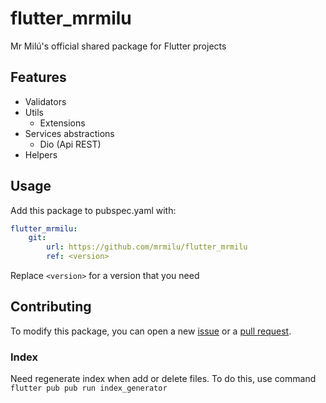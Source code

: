 # flutter_mrmilu

Mr Milú's official shared package for Flutter projects

## Features

- Validators
- Utils
  - Extensions
- Services abstractions
  - Dio (Api REST)
- Helpers

## Usage

Add this package to pubspec.yaml with:

```yaml
flutter_mrmilu:
    git:
        url: https://github.com/mrmilu/flutter_mrmilu
        ref: <version>
```

Replace `<version>` for a version that you need

## Contributing

To modify this package, you can open a new [issue](https://github.com/mrmilu/flutter_mrmilu/issues/new/choose) or a [pull request](https://github.com/mrmilu/flutter_mrmilu/compare).

### Index

Need regenerate index when add or delete files. To do this, use command `flutter pub pub run index_generator`
